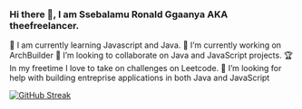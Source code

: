 ### Hi there 👋, I am Ssebalamu Ronald Ggaanya AKA theefreelancer.

🌱 I am currently learning Javascript and Java.
🔭 I’m currently working on ArchBuilder
👯 I’m looking to collaborate on Java and JavaScript projects.
🏆 In my freetime I love to take on challenges on Leetcode.
🤔 I’m looking for help with building entreprise applications in both Java and JavaScript




[![GitHub Streak](https://github-readme-streak-stats.herokuapp.com?user=theefreelancer&theme=gruvbox)](https://git.io/streak-stats)

<!--
**theefreelancer/theefreelancer** is a ✨ _special_ ✨ repository because its `README.md` (this file) appears on your GitHub profile.

Here are some ideas to get you started:

- 🔭 I’m currently working on ...
- 🌱 I’m currently learning ...
- 👯 I’m looking to collaborate on ...
- 🤔 I’m looking for help with ...
- 💬 Ask me about ...
- 📫 How to reach me: ...
- 😄 Pronouns: ...
- ⚡ Fun fact: ...
-->
